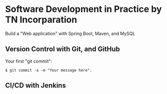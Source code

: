 # Software Development in Practice by TN Incorparation
Build a "Web application" with Spring Boot, Maven, and MySQL
## Version Control with Git, and GitHub
Your first "git commit":
```
$ git commit -a -m "Your message here".
```

## CI/CD with Jenkins